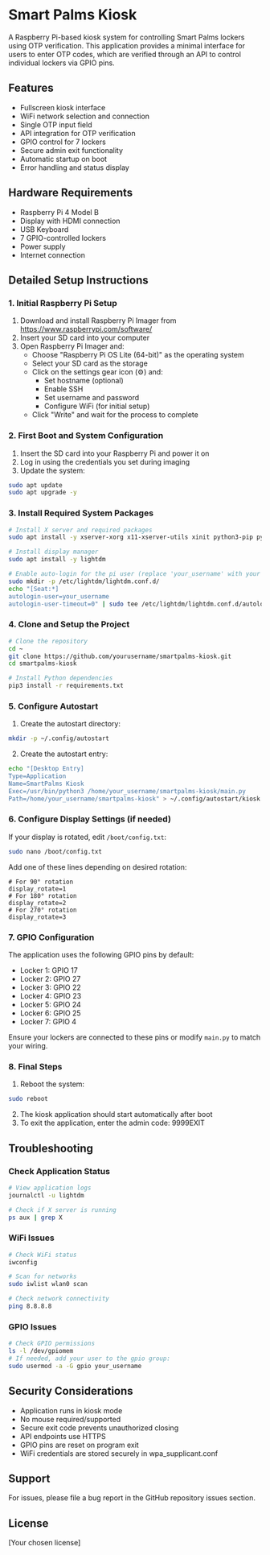 # Smart Palms Kiosk

A Raspberry Pi-based kiosk system for controlling Smart Palms lockers using OTP verification. This application provides a minimal interface for users to enter OTP codes, which are verified through an API to control individual lockers via GPIO pins.

## Features

- Fullscreen kiosk interface
- WiFi network selection and connection
- Single OTP input field
- API integration for OTP verification
- GPIO control for 7 lockers
- Secure admin exit functionality
- Automatic startup on boot
- Error handling and status display

## Hardware Requirements

- Raspberry Pi 4 Model B
- Display with HDMI connection
- USB Keyboard
- 7 GPIO-controlled lockers
- Power supply
- Internet connection

## Detailed Setup Instructions

### 1. Initial Raspberry Pi Setup

1. Download and install Raspberry Pi Imager from https://www.raspberrypi.com/software/
2. Insert your SD card into your computer
3. Open Raspberry Pi Imager and:
   - Choose "Raspberry Pi OS Lite (64-bit)" as the operating system
   - Select your SD card as the storage
   - Click on the settings gear icon (⚙️) and:
     - Set hostname (optional)
     - Enable SSH
     - Set username and password
     - Configure WiFi (for initial setup)
   - Click "Write" and wait for the process to complete

### 2. First Boot and System Configuration

1. Insert the SD card into your Raspberry Pi and power it on
2. Log in using the credentials you set during imaging
3. Update the system:

```bash
sudo apt update
sudo apt upgrade -y
```

### 3. Install Required System Packages

```bash
# Install X server and required packages
sudo apt install -y xserver-xorg x11-xserver-utils xinit python3-pip python3-tk git

# Install display manager
sudo apt install -y lightdm

# Enable auto-login for the pi user (replace 'your_username' with your actual username)
sudo mkdir -p /etc/lightdm/lightdm.conf.d/
echo "[Seat:*]
autologin-user=your_username
autologin-user-timeout=0" | sudo tee /etc/lightdm/lightdm.conf.d/autologin.conf
```

### 4. Clone and Setup the Project

```bash
# Clone the repository
cd ~
git clone https://github.com/yourusername/smartpalms-kiosk.git
cd smartpalms-kiosk

# Install Python dependencies
pip3 install -r requirements.txt
```

### 5. Configure Autostart

1. Create the autostart directory:

```bash
mkdir -p ~/.config/autostart
```

2. Create the autostart entry:

```bash
echo "[Desktop Entry]
Type=Application
Name=SmartPalms Kiosk
Exec=/usr/bin/python3 /home/your_username/smartpalms-kiosk/main.py
Path=/home/your_username/smartpalms-kiosk" > ~/.config/autostart/kiosk.desktop
```

### 6. Configure Display Settings (if needed)

If your display is rotated, edit `/boot/config.txt`:

```bash
sudo nano /boot/config.txt
```

Add one of these lines depending on desired rotation:

```
# For 90° rotation
display_rotate=1
# For 180° rotation
display_rotate=2
# For 270° rotation
display_rotate=3
```

### 7. GPIO Configuration

The application uses the following GPIO pins by default:

- Locker 1: GPIO 17
- Locker 2: GPIO 27
- Locker 3: GPIO 22
- Locker 4: GPIO 23
- Locker 5: GPIO 24
- Locker 6: GPIO 25
- Locker 7: GPIO 4

Ensure your lockers are connected to these pins or modify `main.py` to match your wiring.

### 8. Final Steps

1. Reboot the system:

```bash
sudo reboot
```

2. The kiosk application should start automatically after boot
3. To exit the application, enter the admin code: 9999EXIT

## Troubleshooting

### Check Application Status

```bash
# View application logs
journalctl -u lightdm

# Check if X server is running
ps aux | grep X
```

### WiFi Issues

```bash
# Check WiFi status
iwconfig

# Scan for networks
sudo iwlist wlan0 scan

# Check network connectivity
ping 8.8.8.8
```

### GPIO Issues

```bash
# Check GPIO permissions
ls -l /dev/gpiomem
# If needed, add your user to the gpio group:
sudo usermod -a -G gpio your_username
```

## Security Considerations

- Application runs in kiosk mode
- No mouse required/supported
- Secure exit code prevents unauthorized closing
- API endpoints use HTTPS
- GPIO pins are reset on program exit
- WiFi credentials are stored securely in wpa_supplicant.conf

## Support

For issues, please file a bug report in the GitHub repository issues section.

## License

[Your chosen license]
